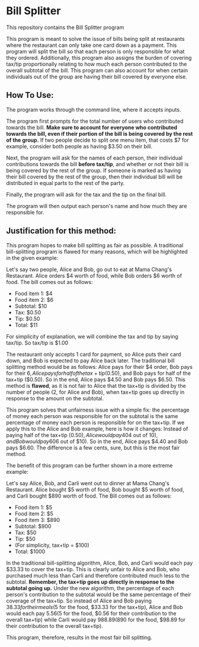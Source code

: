 # Bill Splitter
This repository contains the Bill Splitter program

This program is meant to solve the issue of bills being split at restaurants where the restaurant can only take one card down as a payment. This program will split the bill so that each person is only responsible for what they ordered. Additionally, this program also assigns the burden of covering tax/tip proportionally relating to how much each person contributed to the overall subtotal of the bill. This program can also account for when certain individuals out of the group are having their bill covered by everyone else.

## How To Use:
The program works through the command line, where it accepts inputs.

The program first prompts for the total number of users who contributed towards the bill.
**Make sure to account for everyone who contributed towards the bill, even if their portion of the bill is being covered by the rest of the group.**
If two people decide to split one menu item, that costs $7 for example, consider both people as having $3.50 on their bill.

Next, the program will ask for the names of each person, their individual contributions towards the bill **before tax/tip**, and whether or not their bill is being covered by the rest of the group.
If someone is marked as having their bill covered by the rest of the group, then their individual bill will be distributed in equal parts to the rest of the party.

Finally, the program will ask for the tax and the tip on the final bill.

The program will then output each person's name and how much they are responsible for.

## Justification for this method:
This program hopes to make bill splitting as fair as possible. A traditional bill-splitting program is flawed for many reasons, which will be highlighted in the given example:

Let's say two people, Alice and Bob, go out to eat at Mama Chang's Restaurant. Alice orders $4 worth of food, while Bob orders $6 worth of food. The bill comes out as follows:

- Food item 1: $4
- Food item 2: $6
- Subtotal: $10
- Tax: $0.50
- Tip: $0.50
- Total: $11

For simplicity of explanation, we will combine the tax and tip by saying tax/tip. So tax/tip is $1.00

The restaurant only accepts 1 card for payment, so Alice puts their card down, and Bob is expected to pay Alice back later. The traditional bill splitting method would be as follows: Alice pays for their $4 order, Bob pays for their $6, Alice pays for half of the tax+tip ($0.50), and Bob pays for half of the tax+tip ($0.50). So in the end, Alice pays $4.50 and Bob pays $6.50. This method is **flawed**, as it is not fair to Alice that the tax+tip is divided by the number of people (2, for Alice and Bob), when tax+tip goes up directly in response to the amount on the subtotal.

This program solves that unfairness issue with a simple fix: the percentage of money each person was responsible for on the subtotal is the same percentage of money each person is responsible for on the tax+tip. If we apply this to the Alice and Bob example, here is how it changes: Instead of paying half of the tax+tip ($0.50), Alice would pay 40% of the tax+tip because Alice was responsible for 40% of the subtotal ($4 out of $10), and Bob would pay 60% of the tax+tip because Bob was responsible for 60% of the subtotal ($6 out of $10). So in the end, Alice pays $4.40 and Bob pays $6.60. The difference is a few cents, sure, but this is the most fair method.

The benefit of this program can be further shown in a more extreme example:

Let's say Alice, Bob, and Carli went out to dinner at Mama Chang's Restaurant. Alice bought $5 worth of food, Bob bought $5 worth of food, and Carli bought $890 worth of food. The Bill comes out as follows:

- Food item 1: $5
- Food item 2: $5
- Food item 3: $890
- Subtotal: $900
- Tax: $50
- Tip: $50
- (For simplicity, tax+tip = $100)
- Total: $1000

In the traditional bill-splitting algorithm, Alice, Bob, and Carli would each pay $33.33 to cover the tax+tip. This is clearly unfair to Alice and Bob, who purchased much less than Carli and therefore contributed much less to the subtotal. **Remember, the tax+tip goes up directly in response to the subtotal going up.** Under the new algorithm, the percentage of each person's contribution to the subtotal would be the same percentage of their coverage of the tax+tip. So instead of Alice and Bob paying $38.33 for their meals ($5 for the food, $33.33 for the tax+tip), Alice and Bob would each pay $5.56 ($5 for the food, $0.56 for their contribution to the overall tax+tip) while Carli would pay $988.89 ($890 for the food, $98.89 for their contribution to the overall tax+tip).

This program, therefore, results in the most fair bill splitting.

